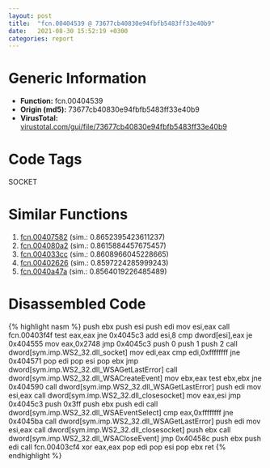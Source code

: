 ```yaml
---
layout: post
title:  "fcn.00404539 @ 73677cb40830e94fbfb5483ff33e40b9"
date:   2021-08-30 15:52:19 +0300
categories: report
---
```


# Generic Information
- **Function:** fcn.00404539
- **Origin (md5):** 73677cb40830e94fbfb5483ff33e40b9
- **VirusTotal:** [virustotal.com/gui/file/73677cb40830e94fbfb5483ff33e40b9][virustotal_ref]

# Code Tags
<span class="tag" id="SOCKET">SOCKET</span>


# Similar Functions

1. [fcn.00407582][similar_1_ref] (sim.: 0.8652395423611237)
2. [fcn.004080a2][similar_2_ref] (sim.: 0.8615884457675457)
3. [fcn.004033cc][similar_3_ref] (sim.: 0.8608966045228665)
4. [fcn.00402626][similar_4_ref] (sim.: 0.8597224285999243)
5. [fcn.0040a47a][similar_5_ref] (sim.: 0.8564019226485489)


# Disassembled Code

{% highlight nasm %}
push ebx
push esi
push edi
mov esi,eax
call fcn.00403f4f
test eax,eax
jne 0x4045c3
add esi,8
cmp dword[esi],eax
je 0x404555
mov eax,0x2748
jmp 0x4045c3
push 0
push 1
push 2
call dword[sym.imp.WS2_32.dll_socket]
mov edi,eax
cmp edi,0xffffffff
jne 0x404571
pop edi
pop esi
pop ebx
jmp dword[sym.imp.WS2_32.dll_WSAGetLastError]
call dword[sym.imp.WS2_32.dll_WSACreateEvent]
mov ebx,eax
test ebx,ebx
jne 0x404590
call dword[sym.imp.WS2_32.dll_WSAGetLastError]
push edi
mov esi,eax
call dword[sym.imp.WS2_32.dll_closesocket]
mov eax,esi
jmp 0x4045c3
push 0x3ff
push ebx
push edi
call dword[sym.imp.WS2_32.dll_WSAEventSelect]
cmp eax,0xffffffff
jne 0x4045ba
call dword[sym.imp.WS2_32.dll_WSAGetLastError]
push edi
mov esi,eax
call dword[sym.imp.WS2_32.dll_closesocket]
push ebx
call dword[sym.imp.WS2_32.dll_WSACloseEvent]
jmp 0x40458c
push ebx
push edi
call fcn.00403cf4
xor eax,eax
pop edi
pop esi
pop ebx
ret 
{% endhighlight %}


[similar_1_ref]: /report/fcn.00407582@470263fe7e7cc115b95cd041d643e3b5
[similar_2_ref]: /report/fcn.004080a2@fca52b995e756cff97168f6fef94b37d
[similar_3_ref]: /report/fcn.004033cc@e38ba004520fa1a86a35b63e8d5843ef
[similar_4_ref]: /report/fcn.00402626@1123b7aa5760238fe93045e585b8234c
[similar_5_ref]: /report/fcn.0040a47a@fbf34fa6d7da2b8e1de5133a8ca34847
[virustotal_ref]: https://www.virustotal.com/gui/file/73677cb40830e94fbfb5483ff33e40b9
